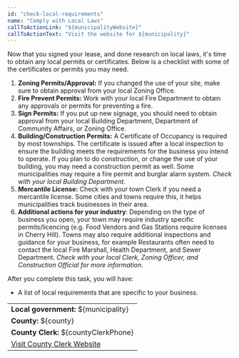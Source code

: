 ```yaml
---
id: "check-local-requirements"
name: "Comply with Local Laws"
callToActionLink: "${municipalityWebsite}"
callToActionText: "Visit the website for ${municipality}"
---
```


Now that you signed your lease, and done research on local laws, it's time to obtain any local permits or certificates. Below is a checklist with some of the certificates or permits you may need.

1. **Zoning Permits/Approval:** If you changed the use of your site, make sure to obtain approval from your local Zoning Office.
2. **Fire Prevent Permits:** Work with your local Fire Department to obtain any approvals or permits for preventing a fire.
3. **Sign Permits:** If you put up new signage, you should need to obtain approval from your local Building Department, Department of Community Affairs, or Zoning Office.
4. **Building/Construction Permits:** A Certificate of Occupancy is required by most townships. The certificate is issued after a local inspection to ensure the building meets the requirements for the business you intend to operate. If you plan to do construction, or change the use of your building, you may need a construction permit as well. Some municipalities may require a fire permit and burglar alarm system. *Check with your local Building Department.*
5. **Mercantile License:** Check with your town Clerk if you need a mercantile license. Some cities and towns require this, it helps municipalities track businesses in their area.
6. **Additional actions for your industry**: Depending on the type of business you open, your town may require industry specific permits/licencing (e.g. Food Vendors and Gas Stations require licenses in Cherry Hill). Towns may also require additional inspections and guidance for your business, for example Restaurants often need to contact the local Fire Marshall, Health Department, and Sewer Department. *Check with your local Clerk, Zoning Officer, and Construction Official for more information.*

After you complete this task, you will have:
- A list of local requirements that are specific to your business.

||
|---|
| **Local government:** ${municipality} |
| **County:** ${county} |
| **County Clerk:** ${countyClerkPhone} |
| [Visit County Clerk Website](${countyClerkWebsite}) |
